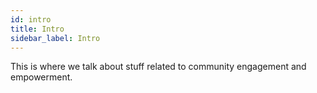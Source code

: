 ```yaml
---
id: intro
title: Intro
sidebar_label: Intro
---
```


This is where we talk about stuff related to community engagement and empowerment.
